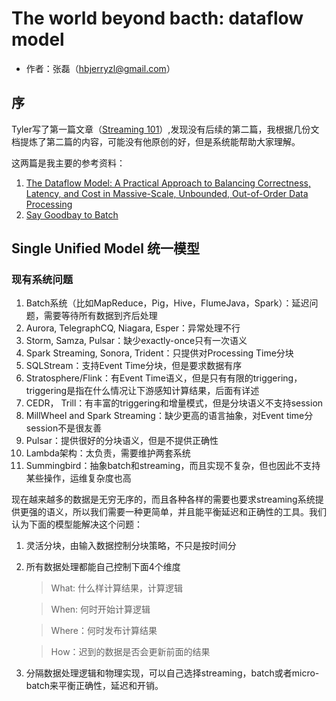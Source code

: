 # The world beyond bacth: dataflow model
* 作者：张磊（<hbjerryzl@gmail.com>）

## 序
Tyler写了第一篇文章（[Streaming 101](https://github.com/hbjerry/blog/blob/master/streaming/the_world_beyond_batch.md)）,发现没有后续的第二篇，我根据几份文档提炼了第二篇的内容，可能没有他原创的好，但是系统能帮助大家理解。

这两篇是我主要的参考资料：
1. [The Dataflow Model: A Practical Approach to Balancing Correctness, Latency, and Cost in Massive-Scale, Unbounded, Out-of-Order Data Processing](http://www.vldb.org/pvldb/vol8/p1792-Akidau.pdf)
2. [Say Goodbay to Batch](https://docs.google.com/presentation/d/1WyFSdiPadm9rXnPiccOrwiv7Oo_fBaugJ5xlL6mWKaY/edit#slide=id.g43678ebc6_01567)

## Single Unified Model 统一模型
### 现有系统问题
1. Batch系统（比如MapReduce，Pig，Hive，FlumeJava，Spark）：延迟问题，需要等待所有数据到齐后处理
2. Aurora, TelegraphCQ, Niagara, Esper：异常处理不行
3. Storm, Samza, Pulsar：缺少exactly-once只有一次语义
4. Spark Streaming, Sonora, Trident：只提供对Processing Time分块
5. SQLStream：支持Event Time分块，但是要求数据有序
6. Stratosphere/Flink：有Event Time语义，但是只有有限的triggering，triggering是指在什么情况让下游感知计算结果，后面有详述
7. CEDR， Trill：有丰富的triggering和增量模式，但是分块语义不支持session
8. MillWheel and Spark Streaming：缺少更高的语言抽象，对Event time分session不是很友善
9. Pulsar：提供很好的分块语义，但是不提供正确性
10. Lambda架构：太负责，需要维护两套系统
11. Summingbird：抽象batch和streaming，而且实现不复杂，但也因此不支持某些操作，运维复杂度也高

现在越来越多的数据是无穷无序的，而且各种各样的需要也要求streaming系统提供更强的语义，所以我们需要一种更简单，并且能平衡延迟和正确性的工具。我们认为下面的模型能解决这个问题：

1. 灵活分块，由输入数据控制分块策略，不只是按时间分
2. 所有数据处理都能自己控制下面4个维度
   > What: 什么样计算结果，计算逻辑
   
   > When: 何时开始计算逻辑
   
   > Where：何时发布计算结果
   
   > How：迟到的数据是否会更新前面的结果
3. 分隔数据处理逻辑和物理实现，可以自己选择streaming，batch或者micro-batch来平衡正确性，延迟和开销。

